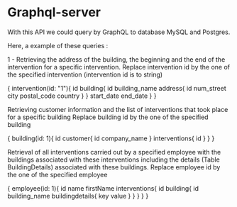 # Graphql-server

With this API we could query by GraphQL to database MySQL and Postgres.

Here, a example of these queries :

1 - Retrieving the address of the building, the beginning and the end of the intervention for a specific intervention.
Replace intervention id by the one of the specified intervention (intervention id is to string)


{
  intervention(id: "1"){
    id
    building{
      id
      building_name
      address{
        id
        num_street
        city
        postal_code
        country
      }
    }
    start_date
    end_date
  }
}


Retrieving customer information and the list of interventions that took place for a specific building
Replace building id by the one of the specified building


{
    building(id: 1){
        id
        customer{
            id
            company_name
        }
        interventions{
            id
        }
    }
}


Retrieval of all interventions carried out by a specified employee with the buildings associated with these interventions including the details (Table BuildingDetails) associated with these buildings.
Replace employee id by the one of the specified employee



{
    employee(id: 1){
        id
    	name
    	firstName
        interventions{
            id
            building{
                id
                building_name
                buildingdetails{
                    key
                    value
                }
            }
        }
    }
}

